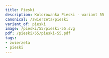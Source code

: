 ```yaml
---
title: Pieski
description: Kolorowanka Pieski - wariant 55
canonical: /zwierzeta/pieski
variant_of: pieski
image: /pieski/55/pieski-55.svg
pdf: /pieski/55/pieski-55.pdf
tags:
- zwierzeta
- pieski
---
```

